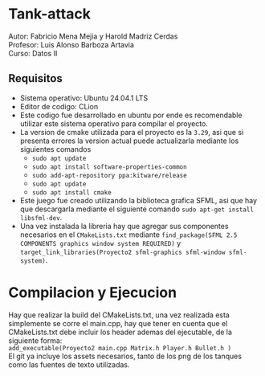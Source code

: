 # Tank-attack
Autor: Fabricio Mena Mejia y Harold Madriz Cerdas   
Profesor: Luis Alonso Barboza Artavia  
Curso: Datos II
## Requisitos
* Sistema operativo: Ubuntu 24.04.1 LTS
* Editor de codigo: CLion
* Este codigo fue desarrollado en ubuntu por ende es recomendable utilizar este sistema operativo para compilar el proyecto.
* La version de cmake utilizada para el proyecto es la `3.29`, asi que si presenta errores la version actual puede actualizarla mediante los siguientes comandos
  * `sudo apt update`
  * `sudo apt install software-properties-common`
  * `sudo add-apt-repository ppa:kitware/release`
  * `sudo apt update`
  * `sudo apt install cmake` 
* Este juego fue creado utilizando la biblioteca grafica SFML, asi que hay que descargarla mediante el siguiente comando `sudo apt-get install libsfml-dev`.
* Una vez instalada la libreria hay que agregar sus componentes necesarios en el `CMakeLists.txt` mediante `find_package(SFML 2.5 COMPONENTS graphics window system REQUIRED)` y `target_link_libraries(Proyecto2 sfml-graphics sfml-window sfml-system)`.

# Compilacion y Ejecucion  
Hay que realizar la build del CMakeLists.txt, una vez realizada esta simplemente se corre el main.cpp, hay que tener en cuenta que el CMakeLists.txt debe incluir los header ademas del ejecutable, de la siguiente forma:  
`add_executable(Proyecto2 main.cpp
        Matrix.h
        Player.h
        Bullet.h
)`  
El git ya incluye los assets necesarios, tanto de los png de los tanques como las fuentes de texto utilizadas.
